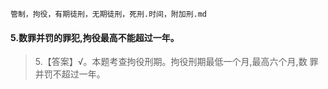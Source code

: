 `管制，拘役，有期徒刑，无期徒刑，死刑.时间，附加刑.md`

#### 5.数罪并罚的罪犯,拘役最高不能超过一年。
>   5.【答案】√。本题考查拘役刑期。拘役刑期最低一个月,最高六个月,数
    罪并罚不超过一年。    

    